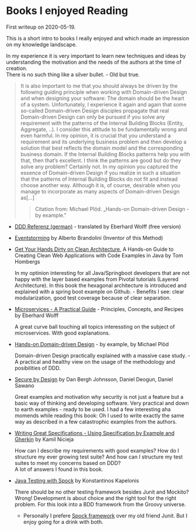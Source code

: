 # Books I enjoyed Reading  

First writeup on 2020-05-19.  

This is a short intro to books I really enjoyed and which made an impression on my knowledge landscape.

In my experience it is very important to learn new techniques and ideas by understanding the motivation and the needs of the authors at the time of creation.  
    There is no such thing like a silver bullet. - Old but true.
>
> It is also important to me that you should always be driven by the following guiding principle when working with Domain-driven Design and when designing your software:
> The domain should be the heart of a system.
> Unfortunately, I experience it again and again that some so-called Domain-driven Design disciples propagate that real Domain-driven Design can only be pursued if you solve any requirement with the patterns of the Internal Building Blocks (Entity, Aggregate, ..). 
> I consider this attitude to be fundamentally wrong and even harmful. In my opinion, it is crucial that you understand a requirement and its underlying business problem and then develop a solution that best reflects the domain model and the corresponding business domain. 
> If the Internal Building Blocks patterns help you with that, then that’s excellent. I think the patterns are good but do they solve any problem? Certainly not. 
> In my opinion you captured the essence of Domain-driven Design if you realize in such a situation that the patterns of Internal Building Blocks do not fit and instead choose another way.
> Although it is, of course, desirable when you manage to incorporate as many aspects of Domain-driven Design as[…]
>> Citation from: Michael Plöd. „Hands-on Domain-driven Design - by example."


* [DDD Referenz (german)](https://leanpub.com/ddd-referenz) - translated by Eberhard Wolff (free version)
* [Eventstorming](https://leanpub.com/introducing_eventstorming) by Alberto Brandolini (Inventor of this Method)
* [Get Your Hands Dirty on Clean Architecture](https://leanpub.com/get-your-hands-dirty-on-clean-architecture), A Hands-on Guide to Creating Clean Web Applications with Code Examples in Java by Tom Hombergs 
 
    In my optinion interesting for all Java/Springboot developers that are not happy with the layer based examples from Pivotal tutorials (Layered Architecture). In this book the hexagonal architecture is introduced and explained with a spring boot example on Github. - Benefits I see: clear modularization, good test coverage because of clear separation.
* [Microservices - A Practical Guide](https://leanpub.com/practical-microservices) - Principles, Concepts, and Recipes by Eberhard Wolff

    A great curve ball touching all topics interessting on the subject of microservices. With good explanations.
* [Hands-on Domain-driven Design](https://leanpub.com/ddd-by-example) - by example, by Michael Plöd

    Domain-driven Design practically explained with a massive case study. - A practical and healthy view on the usage of the methodology and posibilities of DDD.
* [Secure by Design](https://www.manning.com/books/secure-by-design) by Dan Bergh Johnsson, Daniel Deogun, Daniel Sawano
 
    Great examples and motivation why security is not just a feature but a basic way of thinking and developing software. Very practical and down to earth examples - ready to be used. I had a few interesting aha momends while reading this book: Oh I used to write exactly the same way as described in a few catastrophic examples from the authors.
* [Writing Great Specifications - Using Specification by Example and Gherkin](https://www.manning.com/books/writing-great-specifications) by Kamil Nicieja

    How can I describe my requirements with good examples? How do I structure my ever growing test suite? And how can I structure my test suites to meet my concerns based on DDD?  
A lot of answers I found in this book.
* [Java Testing with Spock](https://www.manning.com/books/java-testing-with-spock) by Konstantinos Kapelonis

    There should be no other testing framework besides Junit and Mockito? Wrong! Development is about choice and the right tool for the right problem. For this look into a BDD framework from the Groovy universe.  
    - Personally I prefere [Spock framework](http://spockframework.org) over my old friend Junit. But I enjoy going for a drink with both.

